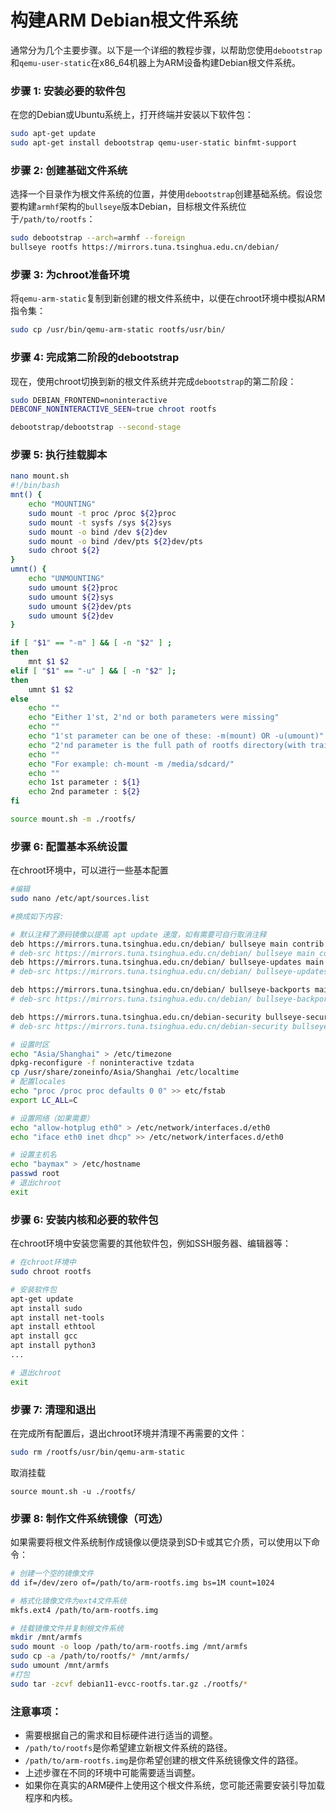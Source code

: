 # 构建ARM Debian根文件系统

通常分为几个主要步骤。以下是一个详细的教程步骤，以帮助您使用`debootstrap`和`qemu-user-static`在x86_64机器上为ARM设备构建Debian根文件系统。

### 步骤 1: 安装必要的软件包

在您的Debian或Ubuntu系统上，打开终端并安装以下软件包：

```sh
sudo apt-get update
sudo apt-get install debootstrap qemu-user-static binfmt-support
```

### 步骤 2: 创建基础文件系统

选择一个目录作为根文件系统的位置，并使用`debootstrap`创建基础系统。假设您要构建`armhf`架构的`bullseye`版本Debian，目标根文件系统位于`/path/to/rootfs`：

```sh
sudo debootstrap --arch=armhf --foreign 
bullseye rootfs https://mirrors.tuna.tsinghua.edu.cn/debian/
```

### 步骤 3: 为chroot准备环境

将`qemu-arm-static`复制到新创建的根文件系统中，以便在chroot环境中模拟ARM指令集：

```sh
sudo cp /usr/bin/qemu-arm-static rootfs/usr/bin/
```

### 步骤 4: 完成第二阶段的debootstrap

现在，使用chroot切换到新的根文件系统并完成`debootstrap`的第二阶段：

```sh
sudo DEBIAN_FRONTEND=noninteractive 
DEBCONF_NONINTERACTIVE_SEEN=true chroot rootfs 

debootstrap/debootstrap --second-stage
```

### 步骤 5: 执行挂载脚本

```bash
nano mount.sh
#!/bin/bash
mnt() {
	echo "MOUNTING"
	sudo mount -t proc /proc ${2}proc
	sudo mount -t sysfs /sys ${2}sys
	sudo mount -o bind /dev ${2}dev
	sudo mount -o bind /dev/pts ${2}dev/pts
	sudo chroot ${2}
}
umnt() {
	echo "UNMOUNTING"
	sudo umount ${2}proc
	sudo umount ${2}sys
	sudo umount ${2}dev/pts
	sudo umount ${2}dev
}

if [ "$1" == "-m" ] && [ -n "$2" ] ;
then
	mnt $1 $2
elif [ "$1" == "-u" ] && [ -n "$2" ];
then
	umnt $1 $2
else
	echo ""
	echo "Either 1'st, 2'nd or both parameters were missing"
	echo ""
	echo "1'st parameter can be one of these: -m(mount) OR -u(umount)"
	echo "2'nd parameter is the full path of rootfs directory(with trailing '/')"
	echo ""
	echo "For example: ch-mount -m /media/sdcard/"
	echo ""
	echo 1st parameter : ${1}
	echo 2nd parameter : ${2}
fi

source mount.sh -m ./rootfs/
```


### 步骤 6: 配置基本系统设置

在chroot环境中，可以进行一些基本配置

```sh
#编辑
sudo nano /etc/apt/sources.list

#换成如下内容:

# 默认注释了源码镜像以提高 apt update 速度，如有需要可自行取消注释
deb https://mirrors.tuna.tsinghua.edu.cn/debian/ bullseye main contrib non-free
# deb-src https://mirrors.tuna.tsinghua.edu.cn/debian/ bullseye main contrib non-free
deb https://mirrors.tuna.tsinghua.edu.cn/debian/ bullseye-updates main contrib non-free
# deb-src https://mirrors.tuna.tsinghua.edu.cn/debian/ bullseye-updates main contrib non-free

deb https://mirrors.tuna.tsinghua.edu.cn/debian/ bullseye-backports main contrib non-free
# deb-src https://mirrors.tuna.tsinghua.edu.cn/debian/ bullseye-backports main contrib non-free

deb https://mirrors.tuna.tsinghua.edu.cn/debian-security bullseye-security main contrib non-free
# deb-src https://mirrors.tuna.tsinghua.edu.cn/debian-security bullseye-security main contrib non-free

# 设置时区
echo "Asia/Shanghai" > /etc/timezone
dpkg-reconfigure -f noninteractive tzdata
cp /usr/share/zoneinfo/Asia/Shanghai /etc/localtime
# 配置locales
echo "proc /proc proc defaults 0 0" >> etc/fstab 
export LC_ALL=C

# 设置网络（如果需要）
echo "allow-hotplug eth0" > /etc/network/interfaces.d/eth0
echo "iface eth0 inet dhcp" >> /etc/network/interfaces.d/eth0

# 设置主机名
echo "baymax" > /etc/hostname
passwd root
# 退出chroot
exit
```



### 步骤 6: 安装内核和必要的软件包

在chroot环境中安装您需要的其他软件包，例如SSH服务器、编辑器等：

```sh
# 在chroot环境中
sudo chroot rootfs

# 安装软件包
apt-get update
apt install sudo
apt install net-tools
apt install ethtool
apt install gcc
apt install python3
...

# 退出chroot
exit
```

### 步骤 7: 清理和退出

在完成所有配置后，退出chroot环境并清理不再需要的文件：

```sh
sudo rm /rootfs/usr/bin/qemu-arm-static
```

取消挂载

```
source mount.sh -u ./rootfs/
```


### 步骤 8: 制作文件系统镜像（可选）

如果需要将根文件系统制作成镜像以便烧录到SD卡或其它介质，可以使用以下命令：

```sh
# 创建一个空的镜像文件
dd if=/dev/zero of=/path/to/arm-rootfs.img bs=1M count=1024

# 格式化镜像文件为ext4文件系统
mkfs.ext4 /path/to/arm-rootfs.img

# 挂载镜像文件并复制根文件系统
mkdir /mnt/armfs
sudo mount -o loop /path/to/arm-rootfs.img /mnt/armfs
sudo cp -a /path/to/rootfs/* /mnt/armfs/
sudo umount /mnt/armfs
#打包
sudo tar -zcvf debian11-evcc-rootfs.tar.gz ./rootfs/*
```

### 注意事项：

- 需要根据自己的需求和目标硬件进行适当的调整。
- `/path/to/rootfs`是你希望建立新根文件系统的路径。
- `/path/to/arm-rootfs.img`是你希望创建的根文件系统镜像文件的路径。
- 上述步骤在不同的环境中可能需要适当调整。
- 如果你在真实的ARM硬件上使用这个根文件系统，您可能还需要安装引导加载程序和内核。

